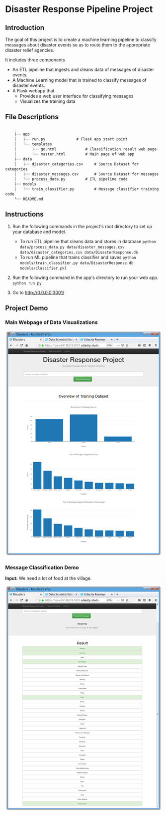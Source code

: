 # Disaster Response Pipeline Project

## Introduction

The goal of this project is to create a machine learning pipeline to classify messages about disaster events so as to route them to the appropriate disaster relief agencies.

It includes three components
* An ETL pipeline that ingests and cleans data of messages of disaster events.
* A Machine Learning model that is trained to classify messages of disaster events.
* A Flask webapp that
	* Provides a web user interface for classifying messages
	* Visualizes the training data

## File Descriptions

```
	.
	├── app
	│   ├── run.py 				# Flask app start point
	│   └── templates
	│       ├── go.html 			# Classification result web page
	│       └── master.html 		# Main page of web app
	├── data
	│   ├── disaster_categories.csv 	# Source Dataset for categories
	│   ├── disaster_messages.csv 		# Source Dataset for messages
	│   └── process_data.py 		# ETL pipeline code
	├── models
	│   └── train_classifier.py 		# Message classifier training code
	└── README.md
```


## Instructions

1. Run the following commands in the project's root directory to set up your database and model.

    - To run ETL pipeline that cleans data and stores in database
        `python data/process_data.py data/disaster_messages.csv data/disaster_categories.csv data/DisasterResponse.db`
    - To run ML pipeline that trains classifier and saves
        `python models/train_classifier.py data/DisasterResponse.db models/classifier.pkl`

2. Run the following command in the app's directory to run your web app.
    `python run.py`

3. Go to http://0.0.0.0:3001/


## Project Demo

### Main Webpage of Data Visualizations

![ScreenShot](demo_main_webpage.png)

### Message Classification Demo

**Input:** We need a lot of food at the village.

![ScreenShot](demo_classification.png)

